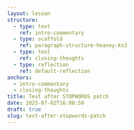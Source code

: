 ```yaml
---
layout: lesson
structure:
  - type: text
    ref: intro-commentary
  - type: scaffold
    ref: paragraph-structure-heaney-ks3
  - type: text
    ref: closing-thoughts
  - type: reflection
    ref: default-reflection
anchors:
  - intro-commentary
  - closing-thoughts
title: Test after STOPWORDS patch
date: 2025-07-02T16:08:59
draft: true
slug: test-after-stopwords-patch
---
```


<!-- intro-commentary -->

<!-- paragraph-structure-heaney-ks3 -->

<!-- closing-thoughts -->

<!-- default-reflection -->

